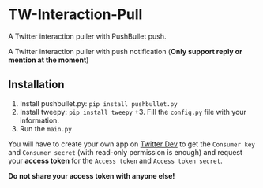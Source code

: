 TW-Interaction-Pull
===================
A Twitter interaction puller with PushBullet push.
 
A Twitter interaction puller with push notification
(**Only support reply or mention at the moment**)

## Installation
1. Install pushbullet.py: `pip install pushbullet.py`
2. Install tweepy: `pip install tweepy`
+3. Fill the `config.py` file with your information.
4. Run the `main.py`

You will have to create your own app on [Twitter Dev](https://dev.twitter.com) to get the `Consumer key` and `Consumer secret` (with read-only permission is enough) and request your **access token** for the `Access token` and `Access token secret`.

**Do not share your access token with anyone else!**
